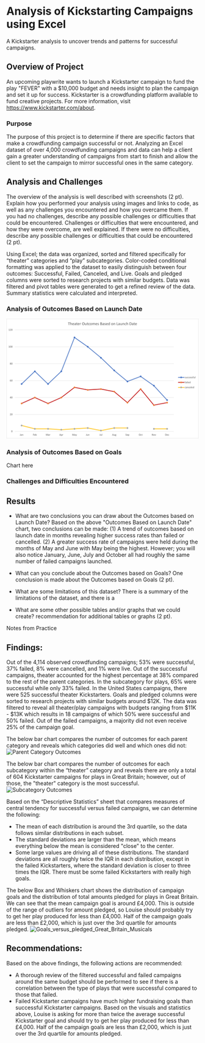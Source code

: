 # Analysis of Kickstarting Campaigns using Excel
A Kickstarter analysis to uncover trends and patterns for successful campaigns.

## Overview of Project
An upcoming playwrite wants to launch a Kickstarter campaign to fund the play "FEVER" with a $10,000 budget and needs insight to plan the campaign and set it up for success. Kickstarter is a crowdfunding platform available to fund creative projects. For more information, visit https://www.kickstarter.com/about. 

### Purpose
The purpose of this project is to determine if there are specific factors that make a crowdfunding campaign successful or not. Analyzing an Excel dataset of over 4,000 crowdfunding campaigns and data can help a client gain a greater understanding of campaigns from start to finish and allow the client to set the campaign to mirror successful ones in the same category.

## Analysis and Challenges
The overview of the analysis is well described with screenshots (2 pt). Explain how you performed your analysis using images and links to code, as well as any challenges you encountered and how you overcame them. If you had no challenges, describe any possible challenges or difficulties that could be encountered. Challenges or difficulties that were encountered, and how they were overcome, are well explained. If there were no difficulties, describe any possible challenges or difficulties that could be encountered (2 pt).

Using Excel; the data was organized, sorted and filtered specifically for “theater” categories and “play” subcategories. Color-coded conditional formatting was applied to the dataset to easily distinguish between four outcomes: Successful, Failed, Canceled, and Live. Goals and pledged columns were sorted to research projects with similar budgets. Data was filtered and pivot tables were generated to get a refined review of the data. Summary statistics were calculated and interpreted.

### Analysis of Outcomes Based on Launch Date
![Theater_Outcomes_vs_Launch.png](https://github.com/KimberlyCrawford/Kickstarter-Analysis/blob/main/Theater_Outcomes_vs_Launch.png)

### Analysis of Outcomes Based on Goals
Chart here

### Challenges and Difficulties Encountered

## Results

- What are two conclusions you can draw about the Outcomes based on Launch Date?
Based on the above "Outcomes Based on Launch Date" chart, two conclusions can be made: (1) A trend of outcomes based on launch date in months revealing higher success rates than failed or cancelled. (2) A greater success rate of campaigns were held during the months of May and June with May being the highest. However; you will also notice January, June, July and October all had roughly the same number of failed campaigns launched.

- What can you conclude about the Outcomes based on Goals?
One conclusion is made about the Outcomes based on Goals (2 pt).

- What are some limitations of this dataset?
There is a summary of the limitations of the dataset, and there is a 

- What are some other possible tables and/or graphs that we could create?
recommendation for additional tables or graphs (2 pt).



 
Notes from Practice
## Findings:
Out of the 4,114 observed crowdfunding campaigns; 53% were successful, 37% failed, 8% were cancelled, and 1% were live. Out of the successful campaigns, theater accounted for the highest percentage at 38% compared to the rest of the parent categories.  In the subcategory for plays, 65% were successful while only 33% failed. In the United States campaigns, there were 525 successful theater Kickstarters. Goals and pledged columns were sorted to research projects with similar budgets around $12K. The data was filtered to reveal all theater/play campaigns with budgets ranging from $11K - $13K which results in 18 campaigns of which 50% were successful and 50% failed. Out of the failed campaigns, a majority did not even receive 25% of the campaign goal.

The below bar chart compares the number of outcomes for each parent category and reveals which categories did well and which ones did not:
![Parent Category Outcomes](https://user-images.githubusercontent.com/85641229/122625466-e1e62800-d06a-11eb-9f69-82393758f25e.png)

The below bar chart compares the number of outcomes for each subcategory within the “theater” category and reveals there are only a total of 604 Kickstarter campaigns for plays in Great Britain; however, out of those, the "theater" category is the most successful.
![Subcategory Outcomes](https://user-images.githubusercontent.com/85641229/122625482-f1fe0780-d06a-11eb-819d-71b4de652947.png)

Based on the “Descriptive Statistics” sheet that compares measures of central tendency for successful versus failed campaigns, we can determine the following:
*	The mean of each distribution is around the 3rd quartile, so the data follows similar distributions in each subset.
*	The standard deviations are larger than the mean, which means everything below the mean is considered "close" to the center.
*	Some large values are driving all of these distributions. The standard deviations are all roughly twice the IQR in each distribution, except in the failed Kickstarters, where the standard deviation is closer to three times the IQR. There must be some failed Kickstarters with really high goals.
	 
The below Box and Whiskers chart shows the distribution of campaign goals and the distribution of total amounts pledged for plays in Great Britain. We can see that the mean campaign goal is around £4,000. This is outside of the range of outliers for amount pledged, so Louise should probably try to get her play produced for less than £4,000. Half of the campaign goals are less than £2,000, which is just over the 3rd quartile for amounts pledged.
![Goals_versus_pledged_Great_Britain_Musicals](https://user-images.githubusercontent.com/85641229/122625502-0b9f4f00-d06b-11eb-8be1-42bd33b5d6c0.png)

## Recommendations:
Based on the above findings, the following actions are recommended: 
* A thorough review of the filtered successful and failed campaigns around the same budget should be performed to see if there is a correlation between the type of plays that were successful compared to those that failed.
* Failed Kickstarter campaigns have much higher fundraising goals than successful Kickstarter campaigns. Based on the visuals and statistics above, Louise is asking for more than twice the average successful Kickstarter goal and should try to get her play produced for less than £4,000. Half of the campaign goals are less than £2,000, which is just over the 3rd quartile for amounts pledged.

